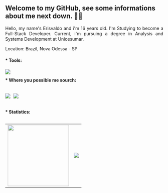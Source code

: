   ## Welcome to my GitHub, see some informations about me next down. 👨‍🦱

<p style="text-align: justify; align: left"> 
    Hello, my name's Erisvaldo and i'm 16 years old. I'm Studying to become a Full-Stack Developer. Current, i'm pursuing a degree in Analysis and Systems Development at Unicesumar.
</p>

<p> Location: Brazil, Nova Odessa - SP </p>


<p style="font-weight: bold; margin-top: 20px"> * Tools:</p>


<div style="margin-top: 20px">
<img src="https://skillicons.dev/icons?i=html,css,js,php,laravel,mysql,vue" />
</div>
<p style="font-weight: bold; margin-top: 10px"> *  Where you possible me sourch: </p> 

<div style="display:flex; margin-top: 20px">
  
  <a href="https://www.linkedin.com/in/erisvaldo-silva-de-sousa-645119204/" style="margin-right:10px"> <img src="https://img.shields.io/badge/linkedin-%230077B5.svg?style=for-the-badge&logo=linkedin&logoColor=white"> </a>

  <a href="https://www.instagram.com/eris_valdo16/"> <img src="https://img.shields.io/badge/Instagram-%23E4405F.svg?style=for-the-badge&logo=Instagram&logoColor=white"> </a>

 </div>
   
   <p style="font-weight: bold; margin-top: 20px"> * Statistics: </p>
<div style="display: flex">

<table>

  <tr>
    <td><img style="height: 195px" src="https://github-readme-stats.vercel.app/api/top-langs/?username=Erisvaldo15&layout=compact&show_icons=true&title_color=ffffff&icon_color=34abeb&text_color=daf7dc&bg_color=151515"/>
    </td>
    <td ><img src="https://github-readme-stats.vercel.app/api?username=Erisvaldo15&show_icons=true&title_color=ffffff&icon_color=34abeb&text_color=daf7dc&bg_color=151515"/></td>
  </tr>
</table>
</div>

